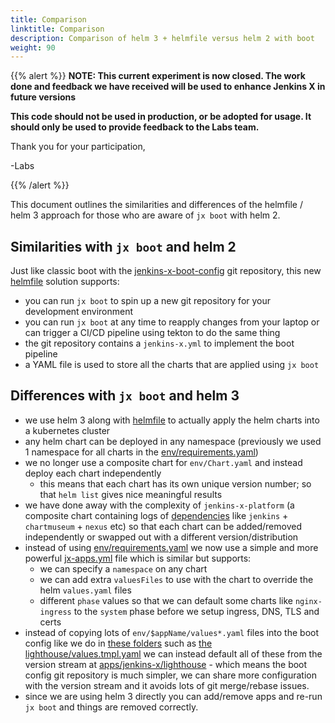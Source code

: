 ```yaml
---
title: Comparison
linktitle: Comparison
description: Comparison of helm 3 + helmfile versus helm 2 with boot
weight: 90
---
```

{{% alert %}}
**NOTE: This current experiment is now closed. The work done and feedback we have received will be used to enhance Jenkins X in future versions**

**This code should not be used in production, or be adopted for usage.  It should only be used to provide feedback to the Labs team.**

Thank you for your participation,

-Labs


{{% /alert %}}

This document outlines the similarities and differences of the helmfile / helm 3 approach for those who are aware of `jx boot` with helm 2.

## Similarities with `jx boot` and helm 2

Just like classic boot with the [jenkins-x-boot-config](https://github.com/jenkins-x/jenkins-x-boot-config/) git repository, this new [helmfile](https://github.com/roboll/helmfile) solution supports:

* you can run `jx boot` to spin up a new git repository for your development environment
* you can run `jx boot` at any time to reapply changes from your laptop or can trigger a CI/CD pipeline using tekton to do the same thing
* the git repository contains a `jenkins-x.yml` to implement the boot pipeline
* a YAML file is used to store all the charts that are applied using `jx boot`

## Differences with `jx boot` and helm 3

* we use helm 3 along with [helmfile](https://github.com/roboll/helmfile) to actually apply the helm charts into a kubernetes cluster
* any helm chart can be deployed in any namespace (previously we used 1 namespace for all charts in the [env/requirements.yaml](https://github.com/jenkins-x/jenkins-x-boot-config/blob/master/env/requirements.yaml))
* we no longer use a composite chart for `env/Chart.yaml` and instead deploy each chart independently
  * this means that each chart has its own unique version number; so that `helm list` gives nice meaningful results
* we have done away with the complexity of `jenkins-x-platform` (a composite chart containing logs of [dependencies](https://github.com/jenkins-x/jenkins-x-platform/blob/master/jenkins-x-platform/requirements.yaml) like `jenkins` + `chartmuseum` + `nexus` etc) so that each chart can be added/removed independently or swapped out with a different version/distribution
* instead of using [env/requirements.yaml](https://github.com/jenkins-x/jenkins-x-boot-config/blob/master/env/requirements.yaml) we now use a simple and more powerful [jx-apps.yml](https://github.com/jenkins-x-labs/boot-helmfile-poc/blob/master/jx-apps.yml) file which is similar but supports:
  * we can specify a `namespace` on any chart
  * we can add extra `valuesFiles` to use with the chart to override the helm `values.yaml` files
  * different `phase` values so that we can default some charts like `nginx-ingress` to the `system` phase before we setup ingress, DNS, TLS and certs
* instead of copying lots of `env/$appName/values*.yaml` files into the boot config like we do in [these folders](https://github.com/jenkins-x/jenkins-x-boot-config/blob/master/env/) such as [the lighthouse/values.tmpl.yaml](https://github.com/jenkins-x/jenkins-x-boot-config/blob/master/env/lighthouse/values.tmpl.yaml) we can instead default all of these from the version stream at [apps/jenkins-x/lighthouse](https://github.com/jenkins-x/jenkins-x-versions/tree/master/apps/jenkins-x/lighthouse) - which means the boot config git repository is much simpler, we can share more configuration with the version stream and it avoids lots of git merge/rebase issues.
* since we are using helm 3 directly you can add/remove apps and re-run `jx boot` and things are removed correctly.
